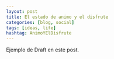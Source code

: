 ```yaml
---
layout: post
title: El estado de animo y el disfrute
categories: [blog, social]
tags: [ideas, life]
hashtag: AnimoYElDisfrute
---
```


Ejemplo de Draft en este post.
